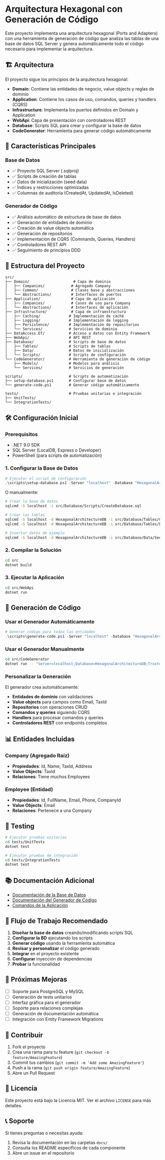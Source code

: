 # Arquitectura Hexagonal con Generación de Código

Este proyecto implementa una arquitectura hexagonal (Ports and Adapters) con una herramienta de generación de código que analiza las tablas de una base de datos SQL Server y genera automáticamente todo el código necesario para implementar la arquitectura.

## 🏗️ Arquitectura

El proyecto sigue los principios de la arquitectura hexagonal:

- **Domain**: Contiene las entidades de negocio, value objects y reglas de dominio
- **Application**: Contiene los casos de uso, comandos, queries y handlers (CQRS)
- **Infrastructure**: Implementa los puertos definidos en Domain y Application
- **WebApi**: Capa de presentación con controladores REST
- **Database**: Scripts SQL para crear y configurar la base de datos
- **CodeGenerator**: Herramienta para generar código automáticamente

## 🚀 Características Principales

### Base de Datos
- ✅ Proyecto SQL Server (.sqlproj)
- ✅ Scripts de creación de tablas
- ✅ Datos de inicialización (seed data)
- ✅ Índices y restricciones optimizadas
- ✅ Columnas de auditoría (CreatedAt, UpdatedAt, IsDeleted)

### Generador de Código
- ✅ Análisis automático de estructura de base de datos
- ✅ Generación de entidades de dominio
- ✅ Creación de value objects automática
- ✅ Generación de repositorios
- ✅ Implementación de CQRS (Commands, Queries, Handlers)
- ✅ Controladores REST API
- ✅ Seguimiento de principios DDD

## 📁 Estructura del Proyecto

```
src/
├── Domain/                    # Capa de dominio
│   ├── Companies/            # Agregado Company
│   ├── Common/               # Clases base y abstracciones
│   └── Abstractions/         # Interfaces de puertos
├── Application/              # Capa de aplicación
│   ├── Companies/            # Casos de uso para Company
│   └── Abstractions/         # Interfaces de aplicación
├── Infrastructure/           # Capa de infraestructura
│   ├── Caching/             # Implementación de caché
│   ├── Logging/             # Implementación de logging
│   ├── Persistence/         # Implementación de repositorios
│   └── Services/            # Servicios de dominio
├── DataAccess.Ef/           # Acceso a datos con Entity Framework
├── WebApi/                  # API REST
├── Database/                # Scripts de base de datos
│   ├── Tables/              # Scripts de tablas
│   ├── Data/                # Datos de inicialización
│   └── Scripts/             # Scripts de configuración
└── CodeGenerator/           # Herramienta de generación de código
    ├── Models/              # Modelos para análisis
    └── Services/            # Servicios de generación

scripts/                     # Scripts de automatización
├── setup-database.ps1       # Configurar base de datos
└── generate-code.ps1        # Generar código automáticamente

tests/                       # Pruebas unitarias e integración
├── UnitTests/
└── IntegrationTests/
```

## 🛠️ Configuración Inicial

### Prerequisitos

- .NET 9.0 SDK
- SQL Server (LocalDB, Express o Developer)
- PowerShell (para scripts de automatización)

### 1. Configurar la Base de Datos

```powershell
# Ejecutar el script de configuración
.\scripts\setup-database.ps1 -Server "localhost" -Database "HexagonalArchitectureDB"
```

O manualmente:

```bash
# Crear la base de datos
sqlcmd -S localhost -i src/Database/Scripts/CreateDatabase.sql

# Crear las tablas
sqlcmd -S localhost -d HexagonalArchitectureDB -i src/Database/Tables/Companies.sql
sqlcmd -S localhost -d HexagonalArchitectureDB -i src/Database/Tables/Employees.sql

# Insertar datos de ejemplo
sqlcmd -S localhost -d HexagonalArchitectureDB -i src/Database/Data/SeedData.sql
```

### 2. Compilar la Solución

```bash
cd src
dotnet build
```

### 3. Ejecutar la Aplicación

```bash
cd src/WebApi
dotnet run
```

## 🔧 Generación de Código

### Usar el Generador Automáticamente

```powershell
# Generar código para todas las entidades
.\scripts\generate-code.ps1 -Server "localhost" -Database "HexagonalArchitectureDB"
```

### Usar el Generador Manualmente

```bash
cd src/CodeGenerator
dotnet run -- "Server=localhost;Database=HexagonalArchitectureDB;Trusted_Connection=true;"
```

### Personalizar la Generación

El generador crea automáticamente:

- **Entidades de dominio** con validaciones
- **Value objects** para campos como Email, TaxId
- **Repositorios** con operaciones CRUD
- **Comandos y queries** siguiendo CQRS
- **Handlers** para procesar comandos y queries
- **Controladores REST** con endpoints completos

## 📊 Entidades Incluidas

### Company (Agregado Raíz)
- **Propiedades**: Id, Name, TaxId, Address
- **Value Objects**: TaxId
- **Relaciones**: Tiene muchos Employees

### Employee (Entidad)
- **Propiedades**: Id, FullName, Email, Phone, CompanyId
- **Value Objects**: Email
- **Relaciones**: Pertenece a una Company

## 🧪 Testing

```bash
# Ejecutar pruebas unitarias
cd tests/UnitTests
dotnet test

# Ejecutar pruebas de integración
cd tests/IntegrationTests
dotnet test
```

## 📚 Documentación Adicional

- [Documentación de la Base de Datos](src/Database/README.md)
- [Documentación del Generador de Código](src/CodeGenerator/README.md)
- [Comandos de la Aplicación](docs/commands/)

## 🔄 Flujo de Trabajo Recomendado

1. **Diseñar la base de datos** creando/modificando scripts SQL
2. **Configurar la BD** ejecutando los scripts
3. **Generar código** usando la herramienta automática
4. **Revisar y personalizar** el código generado
5. **Integrar** en el proyecto existente
6. **Configurar** inyección de dependencias
7. **Probar** la funcionalidad

## 🚀 Próximas Mejoras

- [ ] Soporte para PostgreSQL y MySQL
- [ ] Generación de tests unitarios
- [ ] Interfaz gráfica para el generador
- [ ] Soporte para relaciones complejas
- [ ] Generación de documentación automática
- [ ] Integración con Entity Framework Migrations

## 🤝 Contribuir

1. Fork el proyecto
2. Crea una rama para tu feature (`git checkout -b feature/AmazingFeature`)
3. Commit tus cambios (`git commit -m 'Add some AmazingFeature'`)
4. Push a la rama (`git push origin feature/AmazingFeature`)
5. Abre un Pull Request

## 📄 Licencia

Este proyecto está bajo la Licencia MIT. Ver el archivo `LICENSE` para más detalles.

## 📞 Soporte

Si tienes preguntas o necesitas ayuda:

1. Revisa la documentación en las carpetas `docs/`
2. Consulta los README específicos de cada componente
3. Abre un issue en el repositorio



